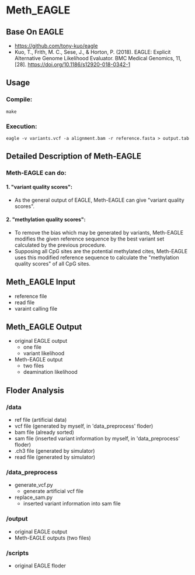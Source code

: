 # Meth_EAGLE

## Base On EAGLE
* https://github.com/tony-kuo/eagle
* Kuo, T., Frith, M. C., Sese, J., & Horton, P. (2018). EAGLE: Explicit Alternative Genome Likelihood Evaluator. BMC Medical Genomics, 11, [28]. https://doi.org/10.1186/s12920-018-0342-1

## Usage
### Compile:
```
make
```
### Execution:
```
eagle -v variants.vcf -a alignment.bam -r reference.fasta > output.tab
```

## Detailed Description of Meth-EAGLE
### Meth-EAGLE can do:
#### 1. "variant quality scores":
* As the general output of EAGLE, Meth-EAGLE can give "variant quality scores".
#### 2. "methylation quality scores":
* To remove the bias which may be generated by variants, Meth-EAGLE modifies the given reference sequence by the best variant set calculated by the previous procedure.
* Supposing all CpG sites are the potential methylated cites, Meth-EAGLE uses this modified reference sequence to calculate the "methylation quality scores" of all CpG sites.

## Meth_EAGLE Input
* reference file
* read file
* varaint calling file

## Meth_EAGLE Output
* original EAGLE output
    * one file 
    * variant likelihood
* Meth-EAGLE output
    * two files
    * deamination likelihood

## Floder Analysis
### /data
  * ref file (artificial data)
  * vcf file (generated by myself, in 'data_preprocess' floder)
  * bam file (already sorted)
  * sam file (inserted variant information by myself, in 'data_preprocess' floder)
  * .ch3 file (generated by simulator)
  * read file (generated by simulator)
### /data_preprocess
  * generate_vcf.py
    * generate artificial vcf file
  * replace_sam.py
    * inserted variant information into sam file
### /output
  * original EAGLE output
  * Meth-EAGLE outputs (two files)
### /scripts
  * original EAGLE floder
